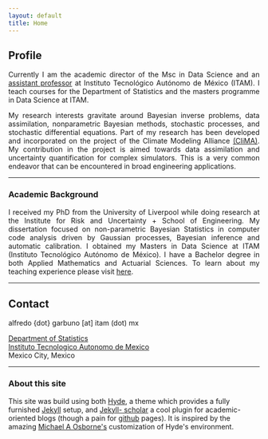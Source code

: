 ```yaml
---
layout: default
title: Home
---
```


## Profile

<div align="justify">

Currently I am the academic director of the Msc in Data Science and an <a
href="https://faculty.itam.mx/facultad/108727-alfredo-garbuno-inigo">assistant
professor</a> at Instituto Tecnológico Autónomo de México (ITAM). I teach
courses for the Department of Statistics and the masters programme in Data
Science at ITAM.

My research interests gravitate around Bayesian inverse problems, data
assimilation, nonparametric Bayesian methods, stochastic processes, and
stochastic differential equations. Part of my research has been developed and
incorporated on the project of the Climate Modeling Alliance <a
href="https://clima.caltech.edu/">(CliMA)</a>. My contribution in the project is
aimed towards data assimilation and uncertainty quantification for complex
simulators. This is a very common endeavor that can be encountered in broad
engineering applications.

<!---I am driven by large scale applications of mathematical models, often
encountered in numerical optimisation and pattern recognition tasks as in
machine learning. As a professional, I have specialised in numerical methods,
statistical modelling, data visualisation and applied probability models.--->

</div>

<div align="justify"></div>
<hr>

### Academic Background


<div align="justify">

I received my PhD from the University of Liverpool while doing research at the
Institute for Risk and Uncertainty + School of Engineering. My dissertation
focused on non-parametric Bayesian Statistics in computer code analysis driven
by Gaussian processes, Bayesian inference and automatic calibration. I obtained
my Masters in Data Science at ITAM (Instituto Tecnológico Autónomo de México). I
have a Bachelor degree in both Applied Mathematics and Actuarial Sciences.
To learn about my teaching experience please visit <a href="https://agarbuno.github.io/teaching/">here</a>.

</div>

<hr>

## Contact



alfredo {dot} garbuno [at] itam (dot) mx

[Department of Statistics](http://estadistica.itam.mx/es/1/paginas/acerca-del-departamento-3)<br>
[Instituto Tecnologico Autonomo de Mexico](https://www.itam.mx/)<br>
Mexico City, Mexico

<hr>

### About this site

This site was build using both [Hyde](https://github.com/poole/hyde), a theme
which provides a fully furnished [Jekyll]() setup, and [Jekyll-
scholar](https://github.com/inukshuk/jekyll-scholar) a cool plugin for
academic-oriented blogs (though a pain for [github](http://github.com)
pages). It is inspired by the amazing [Michael A
Osborne's](http://www.robots.ox.ac.uk/~mosb/) customization of Hyde's
environment.
